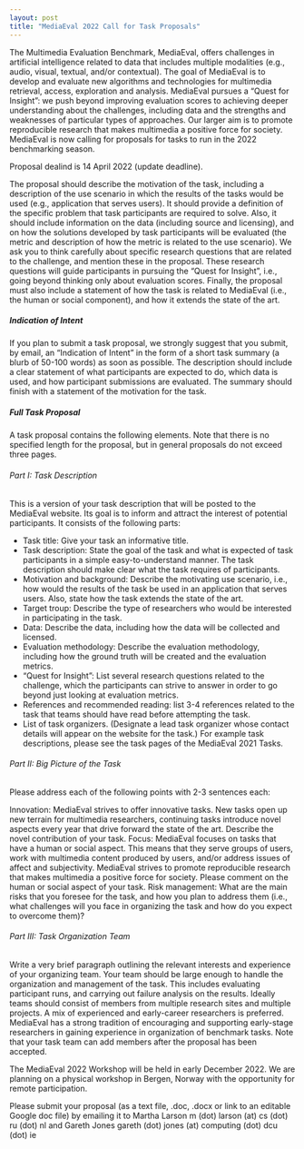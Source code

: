 ```yaml
---
layout: post
title: "MediaEval 2022 Call for Task Proposals"
---
```


The Multimedia Evaluation Benchmark, MediaEval, offers challenges in artificial intelligence related to data that includes multiple modalities (e.g., audio, visual, textual, and/or contextual). The goal of MediaEval is to develop and evaluate new algorithms and technologies for multimedia retrieval, access, exploration and analysis. MediaEval pursues a “Quest for Insight”: we push beyond improving evaluation scores to achieving deeper understanding about the challenges, including data and the strengths and weaknesses of particular types of approaches. Our larger aim is to promote reproducible research that makes multimedia a positive force for society. MediaEval is now calling for proposals for tasks to run in the 2022 benchmarking season.

Proposal dealind is 14 April 2022 (update deadline).

The proposal should describe the motivation of the task, including a description of the use scenario in which the results of the tasks would be used (e.g., application that serves users). It should provide a definition of the specific problem that task participants are required to solve. Also, it should include information on the data (including source and licensing), and on how the solutions developed by task participants will be evaluated (the metric and description of how the metric is related to the use scenario). We ask you to think carefully about specific research questions that are related to the challenge, and mention these in the proposal. These research questions will guide participants in pursuing the “Quest for Insight”, i.e., going beyond thinking only about evaluation scores. Finally, the proposal must also include a statement of how the task is related to MediaEval (i.e., the human or social component), and how it extends the state of the art.

##### Indication of Intent

If you plan to submit a task proposal, we strongly suggest that you submit, by email, an “Indication of Intent” in the form of a short task summary (a blurb of 50-100 words) as soon as possible. The description should include a clear statement of what participants are expected to do, which data is used, and how participant submissions are evaluated. The summary should finish with a statement of the motivation for the task.

##### Full Task Proposal

A task proposal contains the following elements. Note that there is no specified length for the proposal, but in general proposals do not exceed three pages.

###### Part I: Task Description

This is a version of your task description that will be posted to the MediaEval website. Its goal is to inform and attract the interest of potential participants. It consists of the following parts:

* Task title: Give your task an informative title.
* Task description: State the goal of the task and what is expected of task participants in a simple easy-to-understand manner. The task description should make clear what the task requires of participants.
* Motivation and background: Describe the motivating use scenario, i.e., how would the results of the task be used in an application that serves users. Also, state how the task extends the state of the art.
* Target troup: Describe the type of researchers who would be interested in participating in the task.
* Data: Describe the data, including how the data will be collected and licensed.
* Evaluation methodology: Describe the evaluation methodology, including how the ground truth will be created and the evaluation metrics.
* “Quest for Insight”: List several research questions related to the challenge, which the participants can strive to answer in order to go beyond just looking at evaluation metrics.
* References and recommended reading: list 3-4 references related to the task that teams should have read before attempting the task.
* List of task organizers. (Designate a lead task organizer whose contact details will appear on the website for the task.) For example task descriptions, please see the task pages of the MediaEval 2021 Tasks.

###### Part II: Big Picture of the Task

Please address each of the following points with 2-3 sentences each:

Innovation: MediaEval strives to offer innovative tasks. New tasks open up new terrain for multimedia researchers, continuing tasks introduce novel aspects every year that drive forward the state of the art. Describe the novel contribution of your task.
Focus: MediaEval focuses on tasks that have a human or social aspect. This means that they serve groups of users, work with multimedia content produced by users, and/or address issues of affect and subjectivity. MediaEval strives to promote reproducible research that makes multimedia a positive force for society. Please comment on the human or social aspect of your task.
Risk management: What are the main risks that you foresee for the task, and how you plan to address them (i.e., what challenges will you face in organizing the task and how do you expect to overcome them)?

###### Part III: Task Organization Team

Write a very brief paragraph outlining the relevant interests and experience of your organizing team. Your team should be large enough to handle the organization and management of the task. This includes evaluating participant runs, and carrying out failure analysis on the results. Ideally teams should consist of members from multiple research sites and multiple projects. A mix of experienced and early-career researchers is preferred. MediaEval has a strong tradition of encouraging and supporting early-stage researchers in gaining experience in organization of benchmark tasks. Note that your task team can add members after the proposal has been accepted.

The MediaEval 2022 Workshop will be held in early December 2022. We are planning on a physical workshop in Bergen, Norway with the opportunity for remote participation.

Please submit your proposal (as a text file, .doc, .docx or link to an editable Google doc file) by emailing it to Martha Larson m (dot) larson (at) cs (dot) ru (dot) nl and Gareth Jones gareth (dot) jones (at) computing (dot) dcu (dot) ie
